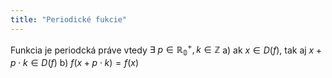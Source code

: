 ```yaml
---
title: "Periodické fukcie"
---
```


Funkcia je periodcká práve vtedy
$\exists\ p \in \mathbb{R^+_0}, k \in \mathbb{Z}$
a) ak $x\in D(f)$, tak aj $x + p \cdot k \in D(f)$
b) $f(x + p \cdot k)=f(x)$
